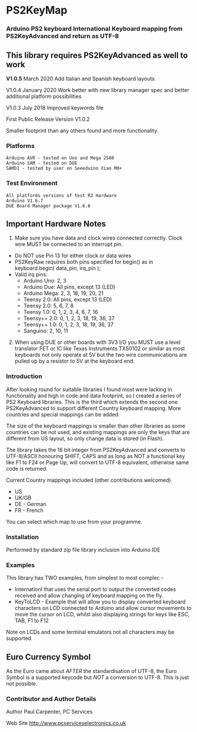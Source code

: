 # PS2KeyMap
### Arduino PS2 keyboard International Keyboard mapping from PS2KeyAdvanced and return as UTF-8

## This library requires PS2KeyAdvanced as well to work
**V1.0.5** March 2020 Add Italian and Spanish keyboard layouts

V1.0.4 January 2020 Work better with new library manager spec and better 
additional platform possibilities

V1.0.3 July 2018 Improved keywords file

First Public Release Version V1.0.2

Smaller footprint than any others found and more functionality.

### Platforms

    Arduino AVR - tested on Uno and Mega 2560
    Arduino SAM - tested on DUE
    SAMD1 - tested by user on Seeeduino Xiao M0+

### Test Environment

    All platforms versions of test R3 Hardware
    Arduino V1.6.7
    DUE Board Manager package V1.6.6

## Important Hardware Notes

1. Make sure you have data and clock wires connected correctly. Clock wire MUST be connected to an interrupt pin.

  -  Do NOT use Pin 13 for either clock or data wires
  -  PS2KeyRaw requires both pins specified for begin() as in keyboard.begin( data_pin, irq_pin );
  -  Valid irq pins:
      -  Arduino Uno: 2, 3
      -  Arduino Due: All pins, except 13 (LED)
      -  Arduino Mega: 2, 3, 18, 19, 20, 21
      -  Teensy 2.0: All pins, except 13 (LED)
      -  Teensy 2.0: 5, 6, 7, 8
      -  Teensy 1.0: 0, 1, 2, 3, 4, 6, 7, 16
      -  Teensy++ 2.0: 0, 1, 2, 3, 18, 19, 36, 37
      -  Teensy++ 1.0: 0, 1, 2, 3, 18, 19, 36, 37
      -  Sanguino: 2, 10, 11

2. When using DUE or other boards with 3V3 I/O you MUST use a level translator FET or IC like Texas Instruments TXS0102 or similar as most keyboards not only operate at 5V but the two wire communications are pulled up by a resistor to 5V at the keyboard end.

### Introduction

After looking round for suitable libraries I found most were lacking in functionality and high in code and data footprint, so I created a series of PS2 Keyboard libraries. This is the third which extends the second one PS2KeyAdvanced to support different Country keyboard mapping. More countries and special mappings can be added.

The size of the keyboard mappings is smaller than other libraries as some countries can be not used, and existing mappings are only the keys that are different from US layout, so only change data is stored (in Flash).

The library takes the 16 bit integer from PS2KeyAdvanced and converts to UTF-8/ASCII honouring SHIFT, CAPS and as long as NOT a functional key like F1 to F24 or Page Up, will convert to UTF-8 equivalent, otherwise same code is returned.

Current Country mappings included (other contributions welcomed)
   * US 
   * UK/GB
   * DE - German
   * FR - French
    
You can select which map to use from your programme.

### Installation

Performed by standard zip file library inclusion into Arduino IDE

### Examples

This library has TWO examples, from simplest to most complec -

  - Internationl that uses the serial port to output the converted codes received and allow changing of keyboard mapping on the fly.
  - KeyToLCD - Example that will allow you to display converted keyboard characters on LCD connected to Arduino and allow cursor movements to move the cursor on LCD, whilst also displaying strings for keys like ESC, TAB, F1 to F12
   
Note on LCDs and some terminal emulators not all characters may be supported.

## Euro Currency Symbol

As the Euro came about *AFTER* the standardisation of UTF-8, the Euro Symbol is a supported keycode but *NOT* a conversion to UTF-8. This is just not possible.

### Contributor and Author Details

Author Paul Carpenter, PC Services

Web Site http://www.pcserviceselectronics.co.uk
